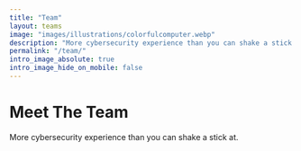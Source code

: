```yaml
---
title: "Team"
layout: teams
image: "images/illustrations/colorfulcomputer.webp"
description: "More cybersecurity experience than you can shake a stick at."
permalink: "/team/"
intro_image_absolute: true
intro_image_hide_on_mobile: false
---
```


# Meet The Team

More cybersecurity experience than you can shake a stick at.

